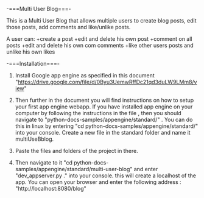 
-===Multi User Blog===-

This is a Multi User Blog that allows multiple users to create blog posts, edit those posts, add comments
and like/unlike posts.



A user can:
+create a post
+edit and delete his own post
+comment on all posts
+edit and delete his own com comments
+like other users posts and unlike his own likes

-===Installation===-

1.  Install Google app engine as specified in this document
    "https://drive.google.com/file/d/0Byu3UemwRffDc21qd3duLW9LMm8/view"

2.  Then further in the document you will find instructions on
    how to setup your first app engine webapp. If you have installed
    app engine on your computer by following the instructions in the file
    , then you should navigate to "python-docs-samples/appengine/standard/" .
    You can do this in linux by entering "cd python-docs-samples/appengine/standard/"
    into your console. Create a new file in the standard folder and name it multiUseBblog.

3.  Paste the files and folders of the project in there.

4.  Then navigate to it "cd python-docs-samples/appengine/standard/multi-user-blog" and enter
    "dev_appserver.py ." into your console. this will create a localhost of the app. You can
    open your browser and enter the following address : "http://localhost:8080/blog"


